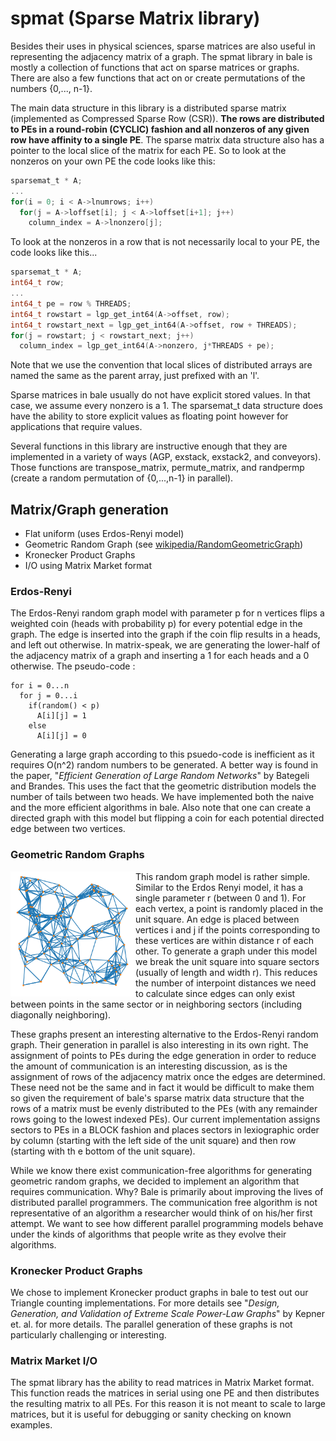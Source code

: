# spmat (Sparse Matrix library)

Besides their uses in physical sciences, sparse matrices are also useful in representing the adjacency matrix of a graph. The spmat library in bale is mostly a collection of functions that act on sparse matrices or graphs. There are also a few functions that act on or create permutations of the numbers {0,..., n-1}.

The main data structure in this library is a distributed sparse matrix (implemented as Compressed Sparse Row (CSR)). **The rows are distributed to PEs in a round-robin (CYCLIC) fashion and all nonzeros of any given row have affinity to a single PE**. The sparse matrix data structure also has a
pointer to the local slice of the matrix for each PE. So to look at the nonzeros on your own PE the code looks like this:

```c
sparsemat_t * A;
...
for(i = 0; i < A->lnumrows; i++)
  for(j = A->loffset[i]; j < A->loffset[i+1]; j++)
    column_index = A->lnonzero[j];
```

To look at the nonzeros in a row that is not necessarily local to your PE, the code looks like this...

```c
sparsemat_t * A;
int64_t row;
...
int64_t pe = row % THREADS;
int64_t rowstart = lgp_get_int64(A->offset, row);
int64_t rowstart_next = lgp_get_int64(A->offset, row + THREADS);
for(j = rowstart; j < rowstart_next; j++)
  column_index = lgp_get_int64(A->nonzero, j*THREADS + pe);
```

Note that we use the convention that local slices of distributed
arrays are named the same as the parent array, just prefixed with an
'l'.

Sparse matrices in bale usually do not have explicit stored values. In
that case, we assume every nonzero is a 1. The sparsemat_t data
structure does have the ability to store explicit values as floating
point however for applications that require values. 

Several functions in this library are instructive enough that they are
implemented in a variety of ways (AGP, exstack, exstack2, and
conveyors). Those functions are transpose_matrix, permute_matrix, and
randpermp (create a random permutation of {0,...,n-1} in parallel).

## Matrix/Graph generation
* Flat uniform (uses Erdos-Renyi model)
* Geometric Random Graph (see [wikipedia/RandomGeometricGraph](https://en.wikipedia.org/wiki/Random_geometric_graph))
* Kronecker Product Graphs
* I/O using Matrix Market format

### Erdos-Renyi
The Erdos-Renyi random graph model with parameter p for
n vertices flips a weighted coin (heads with probability p) for every
potential edge in the graph. The edge is inserted into the graph if
the coin flip results in a heads, and left out otherwise. In
matrix-speak, we are generating the lower-half of the adjacency matrix
of a graph and inserting a 1 for each heads and a 0 otherwise. The
pseudo-code :

    for i = 0...n
      for j = 0...i
        if(random() < p)
          A[i][j] = 1
        else
          A[i][j] = 0

Generating a large graph according to this psuedo-code is inefficient
as it requires O(n^2) random numbers to be generated. A better way is
found in the paper, "*Efficient Generation of Large Random Networks*" by
Bategeli and Brandes. This uses the fact that the geometric
distribution models the number of tails between two heads. We have
implemented both the naive and the more efficient algorithms in
bale. Also note that one can create a directed graph with this model
but flipping a coin for each potential directed edge between two
vertices.

### Geometric Random Graphs

<img src="../../../images/GeometricGraph2.png" alt="Example of a geometric random graph" align=left style="height: 200px; width:200px;"/>

This random graph model is rather simple. Similar to the Erdos Renyi
model, it has a single parameter r (between 0 and 1). For each vertex,
a point is randomly placed in the unit square. An edge is placed
between vertices i and j if the points corresponding to these vertices
are within distance r of each other. To generate a graph under this
model we break the unit square into square sectors (usually of length
and width r). This reduces the number of interpoint distances we need
to calculate since edges can only exist between points in the same
sector or in neighboring sectors (including diagonally neighboring).

These graphs present an interesting alternative to the Erdos-Renyi
random graph. Their generation in parallel is also interesting in its
own right. The assignment of points to PEs during the edge generation
in order to reduce the amount of communication is an interesting
discussion, as is the assignment of rows of the adjacency matrix once
the edges are determined. These need not be the same and in fact it
would be difficult to make them so given the requirement of bale's
sparse matrix data structure that the rows of a matrix
must be evenly distributed to the PEs (with any remainder rows going
to the lowest indexed PEs). Our current implementation assigns sectors
to PEs in a BLOCK fashion and places sectors in lexiographic order by
column (starting with the left side of the unit square) and then row
(starting with th e bottom of the unit square).

While we know there exist communication-free algorithms for generating
geometric random graphs, we decided to implement an algorithm that
requires communication. Why? Bale is primarily about improving the
lives of distributed parallel programmers. The communication free
algorithm is not representative of an algorithm a researcher would
think of on his/her first attempt. We want to see how different
parallel programming models behave under the kinds of algorithms that
people write as they evolve their algorithms.

### Kronecker Product Graphs

We chose to implement Kronecker product graphs in bale to test out our Triangle counting implementations.
For more details see "*Design, Generation, and Validation of Extreme Scale Power-Law Graphs*"
by Kepner et. al. for more details. The parallel generation of these graphs is not particularly challenging or interesting.

### Matrix Market I/O

The spmat library has the ability to read matrices in Matrix Market format. This function reads the matrices in serial using one PE and then distributes the resulting matrix to all PEs. For
this reason it is not meant to scale to large matrices, but it is
useful for debugging or sanity checking on known examples.
